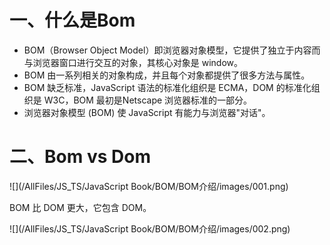 # 一、什么是Bom

* BOM（Browser Object Model）即浏览器对象模型，它提供了独立于内容而与浏览器窗口进行交互的对象，其核心对象是 window。
* BOM 由一系列相关的对象构成，并且每个对象都提供了很多方法与属性。
* BOM 缺乏标准，JavaScript 语法的标准化组织是 ECMA，DOM 的标准化组织是 W3C，BOM 最初是Netscape 浏览器标准的一部分。
* 浏览器对象模型 (BOM) 使 JavaScript 有能力与浏览器"对话"。



# 二、Bom vs Dom

![](/AllFiles/JS_TS/JavaScript Book/BOM/BOM介绍/images/001.png)



BOM 比 DOM 更大，它包含 DOM。

![](/AllFiles/JS_TS/JavaScript Book/BOM/BOM介绍/images/002.png)